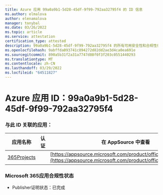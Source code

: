 ```yaml
---
title: Azure 应用 99a0a9b1-5d28-45df-9f99-792aa32795f4 的 ID 信息
ms.author: elmalova
author: elenamalova
manager: tonybal
ms.date: 03/26/2022
ms.topic: article
ms.service: attestation
certification_type: attested
description: 99a0a9b1-5d28-45df-9f99-792aa32795f4 的所有可用安全性和合规性信息。
ms.openlocfilehash: 9abffda093741c894272d82dd2ae3d4ca0ea691e
ms.sourcegitcommit: 890a5b31f2a31a7747d88f0f3f203c0551440293
ms.translationtype: MT
ms.contentlocale: zh-CN
ms.lasthandoff: 03/29/2022
ms.locfileid: "64511827"
---
```

# <a name="azure-app-id-99a0a9b1-5d28-45df-9f99-792aa32795f4"></a>Azure 应用 ID：99a0a9b1-5d28-45df-9f99-792aa32795f4


### <a name="apps-associated-with-this-id"></a>与此 ID 关联的应用：
| **应用名称** | **认证** | **在 AppSource 中查看** |
|--------------|---------------|-----------------------|
| [365Projects](../forward/WA200002160.md) |  | [https://appsource.microsoft.com/product/office/WA200002160](https://appsource.microsoft.com/product/office/WA200002160) |

### <a name="microsoft-365-app-compliance-status"></a>Microsoft 365应用合规性状态
- Publisher证明状态：已完成
